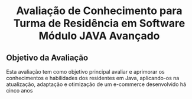 <h1 align="center">Avaliação de Conhecimento para Turma de
 Residência em Software Módulo JAVA Avançado</h1>

 ## Objetivo da Avaliação

 Esta avaliação tem como objetivo principal avaliar e aprimorar os conhecimentos e
 habilidades dos residentes em Java, aplicando-os na atualização, adaptação e
 otimização de um e-commerce desenvolvido há cinco anos
